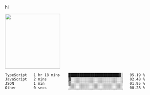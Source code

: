 hi

<img height="180em" src="https://github-readme-stats.vercel.app/api?username=AProductiveNerd&show_icons=true&hide_border=true&&count_private=true&include_all_commits=true" />

<!--START_SECTION:waka-->

```text
TypeScript   1 hr 18 mins    ███████████████████████▓░   95.19 %
JavaScript   2 mins          ▓░░░░░░░░░░░░░░░░░░░░░░░░   02.48 %
JSON         1 min           ▒░░░░░░░░░░░░░░░░░░░░░░░░   01.95 %
Other        0 secs          ░░░░░░░░░░░░░░░░░░░░░░░░░   00.28 %
```

<!--END_SECTION:waka-->
